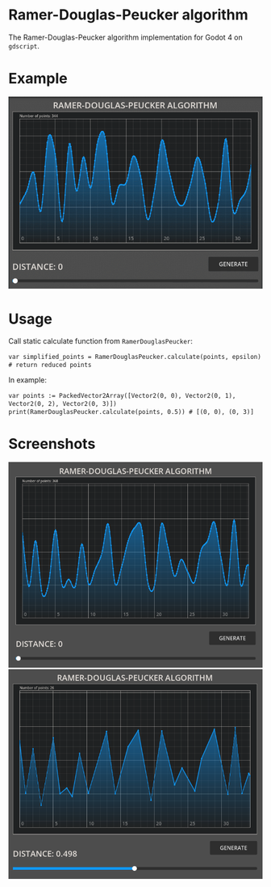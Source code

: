 # Ramer-Douglas-Peucker algorithm
The Ramer-Douglas-Peucker algorithm implementation for Godot 4 on `gdscript`.

# Example
<p align="center">
  <img width="600" src="doc/example.gif" alt="Example">
</p>

# Usage
Call static calculate function from `RamerDouglasPeucker`:

```gdscript
var simplified_points = RamerDouglasPeucker.calculate(points, epsilon) # return reduced points
```

In example:

```gdscript
var points := PackedVector2Array([Vector2(0, 0), Vector2(0, 1), Vector2(0, 2), Vector2(0, 3)])
print(RamerDouglasPeucker.calculate(points, 0.5)) # [(0, 0), (0, 3)]
```

# Screenshots
<p align="center">
  <img width="600" src="doc/screen-0.png" alt="Example Screen 0">
  <img width="600" src="doc/screen-1.png" alt="Example Screen 1">
</p>
